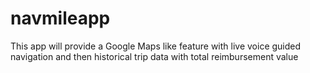# navmileapp
This app will provide a Google Maps like feature with live voice guided navigation and then historical trip data with total reimbursement value
